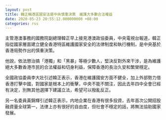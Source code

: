 ```yaml
---
layout: post
title: 韓正稱港區國安法是中央慎重決策　維護大多數合法權益
date: 2020-05-23 20:55:12.000000000 +08:00
categories: rss
---
```


主管港澳事務的國務院副總理韓正早上接見港澳政協委員，中央電視台報道，韓正指從國家層面建立健全香港特區維護國家安全的法律制度和執行機制，是中央基於香港局勢作出的慎重決策。

他說，依法懲治搞「港獨」和「黑暴」等極少數人，堅決反對外來干涉，是為維護絕大多數香港市民的合法權益和切身利益，保障香港的長治久安和繁榮穩定。

全國政協委員李大壯引述韓正表示，香港在維護國安方面不健全，加上外部勢力借香港打擊中國，對國家是根本上的衝擊，中央不能不關注，因此去年四中全會已經有決定，別無其他選擇下建議立法，希望可以撥亂反正。

另一名委員黃錦輝引述韓正表示，内地企業在香港有很多投資，去年首次公開招股融資量全球第一，法律上亦有很好的自由度，但社會不穩定的話，將無法協助國家發展。

